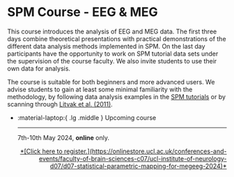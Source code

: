 # SPM Course - EEG & MEG

This course introduces the analysis of EEG and MEG data. The first three days combine theoretical presentations with practical demonstrations of the different data analysis methods implemented in SPM. On the last day participants have the opportunity to work on SPM tutorial data sets under the supervision of the course faculty. We also invite students to use their own data for analysis. 

The course is suitable for both beginners and more advanced users. We advise students to gain at least some minimal familiarity with the methodology, by following data analysis examples in the [SPM tutorials](../../tutorials/MEEG/index.md) or by scanning through [Litvak et al. (2011)](https://doi.org/10.1155/2011/852961).

<div class="grid cards" markdown>

- :material-laptop:{ .lg .middle } Upcoming course

    ---

    7th-10th May 2024, **online** only. 

    <div style="text-align: right"><u>*[Click here to register.](https://onlinestore.ucl.ac.uk/conferences-and-events/faculty-of-brain-sciences-c07/ucl-institute-of-neurology-d07/d07-statistical-parametric-mapping-for-megeeg-2024)*</u></div>
</div>